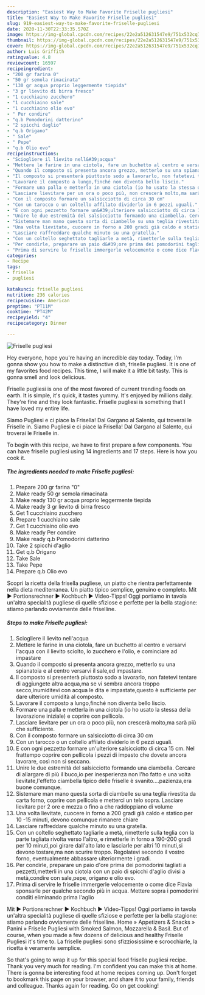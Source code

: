 ```yaml
---
description: "Easiest Way to Make Favorite Friselle pugliesi"
title: "Easiest Way to Make Favorite Friselle pugliesi"
slug: 919-easiest-way-to-make-favorite-friselle-pugliesi
date: 2020-11-30T22:33:35.570Z
image: https://img-global.cpcdn.com/recipes/22e2a512631547e9/751x532cq70/friselle-pugliesi-recipe-main-photo.jpg
thumbnail: https://img-global.cpcdn.com/recipes/22e2a512631547e9/751x532cq70/friselle-pugliesi-recipe-main-photo.jpg
cover: https://img-global.cpcdn.com/recipes/22e2a512631547e9/751x532cq70/friselle-pugliesi-recipe-main-photo.jpg
author: Luis Griffith
ratingvalue: 4.8
reviewcount: 16597
recipeingredient:
- "200 gr farina 0"
- "50 gr semola rimacinata"
- "130 gr acqua proprio leggermente tiepida"
- "3 gr lievito di birra fresco"
- "1 cucchiaino zucchero"
- "1 cucchiaino sale"
- "1 cucchiaino olio evo"
- " Per condire"
- "q.b Pomodorini datterino"
- "2 spicchi daglio"
- "q.b Origano"
- " Sale"
- " Pepe"
- "q.b Olio evo"
recipeinstructions:
- "Sciogliere il lievito nell&#39;acqua"
- "Mettere le farine in una ciotola, fare un buchetto al centro e versarvi l&#39;acqua con il lievito sciolto, lo zucchero e l&#39;olio, e cominciare ad impastare"
- "Quando il composto si presenta ancora grezzo, metterlo su una spianatoia e al centro versarvi il sale,ed impastare."
- "Il composto si presenterà piuttosto sodo a lavorarlo, non fatetevi tentare di aggiungete altra acqua,ma se vi sembra ancora troppo secco,inumiditevi con acqua le dita e impastate,questo è sufficiente per dare ulteriore umidità al composto."
- "Lavorare il composto a lungo,finché non diventa bello liscio."
- "Formare una palla e metterla in una ciotola (io ho usato la stessa della lavorazione iniziale) e coprire con pellicola."
- "Lasciare lievitare per un ora o poco più, non crescerà molto,ma sarà più che sufficiente."
- "Con il composto formare un salsicciotto di circa 30 cm"
- "Con un tarocco o un coltello affilato dividerlo in 6 pezzi uguali."
- "E con ogni pezzetto formare un&#39;ulteriore salsicciotto di circa 15 cm. Nel frattempo coprire con pellicola i pezzi di impasto che dovete ancora lavorare, così non si seccano."
- "Unire le due estremità del salsicciotto formando una ciambella. Cercare di allargare di più il buco,io per inesperienza non l&#39;ho fatto e una volta lievitate,l&#39;effetto ciambella tipico delle friselle è svanito....pazienza,era buone comunque."
- "Sistemare man mano questa sorta di ciambelle su una teglia rivestita da carta forno, coprire con pellicola e metterci un telo sopra. Lasciare lievitare per 2 ore e mezza o fino a che raddoppiano di volume"
- "Una volta lievitate, cuocere in forno a 200 gradi già caldo e statico per 10 -15 minuti, devono comunque rimanere chiare"
- "Lasciare raffreddare qualche minuto su una gratella."
- "Con un coltello seghettato tagliarle a metà, rimetterle sulla teglia con la parte tagliata rivolta verso l&#39;altro, e rimetterle in forno a 190-200 gradi per 10 minuti,poi girare dall&#39;alto lato e lasciarle per altri 10 minuti,si devono tostare,ma non scurire troppo. Regolatevi secondo il vostro forno, eventualmente abbassare ulteriormente i gradi."
- "Per condirle, preparare un paio d&#39;ore prima dei pomodorini tagliati a pezzetti,metterli in una ciotola con un paio di spicchi d&#39;aglio divisi a metà,condire con sale,pepe, origano e olio evo."
- "Prima di servire le friselle immergerle velocemente o come dice Flavia sponsarle per qualche secondo più in acqua. Mettere sopra i pomodorini conditi eliminando prima l&#39;aglio"
categories:
- Recipe
tags:
- friselle
- pugliesi

katakunci: friselle pugliesi 
nutrition: 236 calories
recipecuisine: American
preptime: "PT11M"
cooktime: "PT42M"
recipeyield: "4"
recipecategory: Dinner

---
```



![Friselle pugliesi](https://img-global.cpcdn.com/recipes/22e2a512631547e9/751x532cq70/friselle-pugliesi-recipe-main-photo.jpg)

Hey everyone, hope you're having an incredible day today. Today, I'm gonna show you how to make a distinctive dish, friselle pugliesi. It is one of my favorites food recipes. This time, I will make it a little bit tasty. This is gonna smell and look delicious.

Friselle pugliesi is one of the most favored of current trending foods on earth. It is simple, it's quick, it tastes yummy. It's enjoyed by millions daily. They're fine and they look fantastic. Friselle pugliesi is something that I have loved my entire life.

Siamo Pugliesi e ci piace la Frisella! Dal Gargano al Salento, qui troverai le Friselle in. Siamo Pugliesi e ci piace la Frisella! Dal Gargano al Salento, qui troverai le Friselle in.


To begin with this recipe, we have to first prepare a few components. You can have friselle pugliesi using 14 ingredients and 17 steps. Here is how you cook it.

<!--inarticleads1-->

##### The ingredients needed to make Friselle pugliesi:

1. Prepare 200 gr farina &#34;0&#34;
1. Make ready 50 gr semola rimacinata
1. Make ready 130 gr acqua proprio leggermente tiepida
1. Make ready 3 gr lievito di birra fresco
1. Get 1 cucchiaino zucchero
1. Prepare 1 cucchiaino sale
1. Get 1 cucchiaino olio evo
1. Make ready  Per condire
1. Make ready q.b Pomodorini datterino
1. Take 2 spicchi d&#39;aglio
1. Get q.b Origano
1. Take  Sale
1. Take  Pepe
1. Prepare q.b Olio evo


Scopri la ricetta della frisella pugliese, un piatto che rientra perfettamente nella dieta mediterranea. Un piatto tipico semplice, genuino e completo. Mit ► Portionsrechner ► Kochbuch ► Video-Tipps! Oggi portiamo in tavola un&#39;altra specialità pugliese di quelle sfiziose e perfette per la bella stagione: stiamo parlando ovviamente delle friselline. 

<!--inarticleads2-->

##### Steps to make Friselle pugliesi:

1. Sciogliere il lievito nell&#39;acqua
1. Mettere le farine in una ciotola, fare un buchetto al centro e versarvi l&#39;acqua con il lievito sciolto, lo zucchero e l&#39;olio, e cominciare ad impastare
1. Quando il composto si presenta ancora grezzo, metterlo su una spianatoia e al centro versarvi il sale,ed impastare.
1. Il composto si presenterà piuttosto sodo a lavorarlo, non fatetevi tentare di aggiungete altra acqua,ma se vi sembra ancora troppo secco,inumiditevi con acqua le dita e impastate,questo è sufficiente per dare ulteriore umidità al composto.
1. Lavorare il composto a lungo,finché non diventa bello liscio.
1. Formare una palla e metterla in una ciotola (io ho usato la stessa della lavorazione iniziale) e coprire con pellicola.
1. Lasciare lievitare per un ora o poco più, non crescerà molto,ma sarà più che sufficiente.
1. Con il composto formare un salsicciotto di circa 30 cm
1. Con un tarocco o un coltello affilato dividerlo in 6 pezzi uguali.
1. E con ogni pezzetto formare un&#39;ulteriore salsicciotto di circa 15 cm. Nel frattempo coprire con pellicola i pezzi di impasto che dovete ancora lavorare, così non si seccano.
1. Unire le due estremità del salsicciotto formando una ciambella. Cercare di allargare di più il buco,io per inesperienza non l&#39;ho fatto e una volta lievitate,l&#39;effetto ciambella tipico delle friselle è svanito....pazienza,era buone comunque.
1. Sistemare man mano questa sorta di ciambelle su una teglia rivestita da carta forno, coprire con pellicola e metterci un telo sopra. Lasciare lievitare per 2 ore e mezza o fino a che raddoppiano di volume
1. Una volta lievitate, cuocere in forno a 200 gradi già caldo e statico per 10 -15 minuti, devono comunque rimanere chiare
1. Lasciare raffreddare qualche minuto su una gratella.
1. Con un coltello seghettato tagliarle a metà, rimetterle sulla teglia con la parte tagliata rivolta verso l&#39;altro, e rimetterle in forno a 190-200 gradi per 10 minuti,poi girare dall&#39;alto lato e lasciarle per altri 10 minuti,si devono tostare,ma non scurire troppo. Regolatevi secondo il vostro forno, eventualmente abbassare ulteriormente i gradi.
1. Per condirle, preparare un paio d&#39;ore prima dei pomodorini tagliati a pezzetti,metterli in una ciotola con un paio di spicchi d&#39;aglio divisi a metà,condire con sale,pepe, origano e olio evo.
1. Prima di servire le friselle immergerle velocemente o come dice Flavia sponsarle per qualche secondo più in acqua. Mettere sopra i pomodorini conditi eliminando prima l&#39;aglio


Mit ► Portionsrechner ► Kochbuch ► Video-Tipps! Oggi portiamo in tavola un&#39;altra specialità pugliese di quelle sfiziose e perfette per la bella stagione: stiamo parlando ovviamente delle friselline. Home » Appetizers &amp; Snacks » Panini » Friselle Pugliesi with Smoked Salmon, Mozzarella &amp; Basil. But of course, when you made a few dozens of delicious and healthy Friselle Pugliesi it&#39;s time to. La friselle pugliesi sono sfizziosissime e scrocchiarle, la ricetta è veramente semplice. 

So that's going to wrap it up for this special food friselle pugliesi recipe. Thank you very much for reading. I'm confident you can make this at home. There is gonna be interesting food at home recipes coming up. Don't forget to bookmark this page on your browser, and share it to your family, friends and colleague. Thanks again for reading. Go on get cooking!
